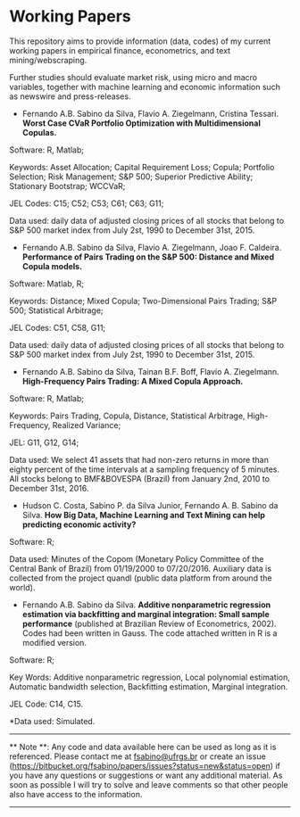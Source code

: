 Working Papers
==============

This repository aims to provide information (data, codes) of my current working papers in empirical finance, econometrics, and text mining/webscraping. 

Further studies should evaluate market risk, using micro and macro variables, together with machine learning and economic information such as newswire and press-releases. 

* Fernando A.B. Sabino da Silva, Flavio A. Ziegelmann, Cristina Tessari. **Worst Case CVaR Portfolio Optimization with Multidimensional
Copulas.**

Software: R, Matlab;

Keywords: Asset Allocation; Capital Requirement Loss; Copula; Portfolio Selection; Risk Management; S&P 500; Superior Predictive Ability; Stationary Bootstrap; WCCVaR; 

JEL Codes: C15; C52; C53; C61; C63; G11;

Data used: daily data of adjusted closing prices of all stocks that belong to S&P 500 market index from July 2st, 1990 to December 31st, 2015.

* Fernando A.B. Sabino da Silva, Flavio A. Ziegelmann, Joao F. Caldeira. **Performance of Pairs Trading on the S&P 500: Distance and Mixed
Copula models.**

Software: Matlab, R;

Keywords: Distance; Mixed Copula; Two-Dimensional Pairs Trading; S&P 500; Statistical Arbitrage;

JEL Codes: C51, C58, G11;

Data used: daily data of adjusted closing prices of all stocks that belong to S&P 500 market index from July 2st, 1990 to December 31st, 2015.

* Fernando A.B. Sabino da Silva, Tainan B.F. Boff, Flavio A. Ziegelmann. **High-Frequency Pairs Trading: A Mixed Copula Approach.** 

Software: R, Matlab;

Keywords: Pairs Trading, Copula, Distance, Statistical Arbitrage, High-Frequency, Realized Variance;

JEL: G11, G12, G14;

Data used: We select 41 assets that had non-zero returns in more than eighty percent of the time intervals at a sampling frequency of 5 minutes. All stocks belong to BMF&BOVESPA (Brazil) from January 2nd, 2010 to December 31st, 2016.

* Hudson C. Costa, Sabino P. da Silva Junior, Fernando A. B. Sabino da Silva. **How Big Data, Machine Learning and Text Mining can help predicting economic activity?**

Software: R;

Data used: Minutes of the Copom (Monetary Policy Committee of the Central Bank of Brazil) from 01/19/2000 to 07/20/2016. Auxiliary data is collected from the project quandl (public data platform from around the world).

* Fernando A.B. Sabino da Silva. **Additive nonparametric regression estimation via backfitting
and marginal integration: Small sample performance** (published at Brazilian Review of Econometrics, 2002). Codes had been written in Gauss. The code attached written in R is a modified version.

Software: R;

Key Words: Additive nonparametric regression, Local polynomial estimation, Automatic bandwidth selection, Backfitting estimation, Marginal integration.

JEL Code: C14, C15.

*Data used: Simulated.



---
** Note **: Any code and data available here can be used as long as it is referenced. Please contact me at fsabino@ufrgs.br or create an issue (https://bitbucket.org/fsabino/papers/issues?status=new&status=open) if you have any questions or suggestions or want any additional material. As soon as possible I will try to solve and leave comments so that other people also have access to the information.

---
